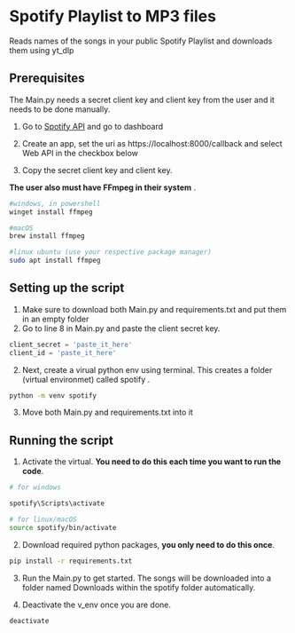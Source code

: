 # Spotify Playlist to MP3 files

Reads names of the songs in your public Spotify Playlist and downloads them using yt_dlp

## Prerequisites 

The Main.py needs a secret client key and client key from the user and it needs to be done manually.
1. Go to [Spotify API](https://developer.spotify.com/dashboard) and go to dashboard 

2. Create an app, set the uri as https://localhost:8000/callback and select Web API in the checkbox below

3. Copy the secret client key and client key.

**The user also must have FFmpeg in their system**  .

```bash
#windows, in powershell
winget install ffmpeg

#macOS
brew install ffmpeg

#linux ubuntu (use your respective package manager)
sudo apt install ffmpeg
```



## Setting up the script

1. Make sure to download both Main.py and requirements.txt and put them in an empty folder
2. Go to line 8 in Main.py and paste the client secret key.
```python
client_secret = 'paste_it_here'
client_id = 'paste_it_here'
```
2. Next, create a virual python env using terminal. This creates a folder (virtual environmet) called spotify .
```bash
python -m venv spotify
```
3. Move both Main.py and requirements.txt into it

## Running the script

1. Activate the virtual. **You need to do this each time you want to run the code**.
```bash
# for windows

spotify\Scripts\activate

# for linux/macOS
source spotify/bin/activate
```
2. Download required python packages, **you only need to do this once**.
```bash
pip install -r requirements.txt
```
3. Run the Main.py to get started. The songs will be downloaded into a folder named Downloads within the spotify folder automatically.

4. Deactivate the v_env once you are done.
```bash
deactivate
```




